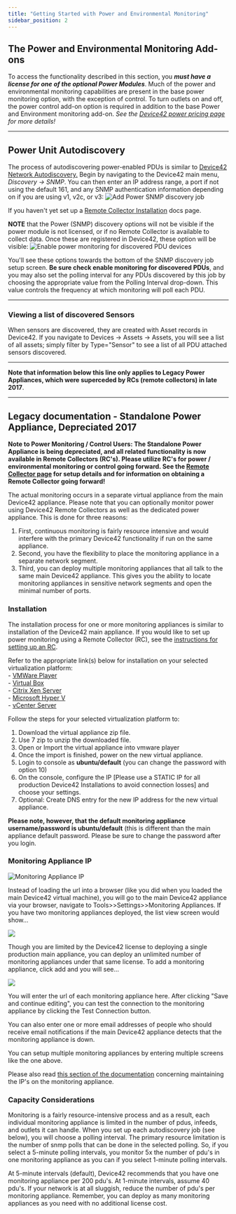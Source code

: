 ```yaml
---
title: "Getting Started with Power and Environmental Monitoring"
sidebar_position: 2
---
```


## The Power and Environmental Monitoring Add-ons

To access the functionality described in this section, you _**must have a license for one of the optional Power Modules**_. Much of the power and environmental monitoring capabilities are present in the base power monitoring option, with the exception of control. To turn outlets on and off, the power control add-on option is required in addition to the base Power and Environment monitoring add-on. _See the [Device42 power pricing page](https://www.device42.com/) for more details!_

* * *

## Power Unit Autodiscovery

The process of autodiscovering power-enabled PDUs is similar to [Device42 Network Autodiscovery.](auto-discovery/network-auto-discovery.mdx) Begin by navigating to the Device42 main menu, _Discovery -> SNMP_. You can then enter an IP address range, a port if not using the default 161, and any SNMP authentication information depending on if you are using v1, v2c, or v3: ![Add Power SNMP discovery job](/assets/images/add_power_SNMP_discovery.png)

If you haven't yet set up a [Remote Collector Installation](https://www.device42.com/autodiscovery/) docs page.

**NOTE** that the Power (SNMP) discovery options will not be visible if the power module is not licensed, or if no Remote Collector is available to collect data. Once these are registered in Device42, these option will be visible: ![Enable power monitoring for discovered PDU devices](/assets/images/power_options_enable_monitoring-HL.png)

You'll see these options towards the bottom of the SNMP discovery job setup screen. **Be sure check enable monitoring for discovered PDUs**, and you may also set the polling interval for any PDUs discovered by this job by choosing the appropriate value from the Polling Interval drop-down. This value controls the frequency at which monitoring will poll each PDU.

* * *

### Viewing a list of discovered Sensors

When sensors are discovered, they are created with Asset records in Device42. If you navigate to Devices -> Assets -> Assets, you will see a list of all assets; simply filter by Type="Sensor" to see a list of all PDU attached sensors discovered.

* * *

**Note that information below this line only applies to Legacy Power Appliances, which were superceded by RCs (remote collectors) in late 2017**.

* * *

## Legacy documentation - Standalone Power Appliance, Depreciated 2017

**Note to Power Monitoring / Control Users: The Standalone Power Appliance is being depreciated, and all related functionality is now available in Remote Collectors (RC's). Please utilize RC's for power / environmental monitoring or control going forward. See the [Remote Collector page](auto-discovery/remote-collector-rc.mdx) for setup details and for information on obtaining a Remote Collector going forward!**

The actual monitoring occurs in a separate virtual appliance from the main Device42 appliance. Please note that you can optionally monitor power using Device42 Remote Collectors as well as the dedicated power appliance. This is done for three reasons:

1. First, continuous monitoring is fairly resource intensive and would interfere with the primary Device42 functionality if run on the same appliance.
2. Second, you have the flexibility to place the monitoring appliance in a separate network segment.
3. Third, you can deploy multiple monitoring appliances that all talk to the same main Device42 appliance. This gives you the ability to locate monitoring appliances in sensitive network segments and open the minimal number of ports.

### Installation

The installation process for one or more monitoring appliances is similar to installation of the Device42 main appliance. If you would like to set up power monitoring using a Remote Collector (RC), see the [instructions for setting up an RC](auto-discovery/remote-collector-rc.mdx).

Refer to the appropriate link(s) below for installation on your selected virtualization platform:  
\- [VMWare Player](getstarted/installation/installation-vmware-player.mdx)  
\- [Virtual Box](getstarted/installation/installation-virtual-box.md)  
\- [Citrix Xen Server](getstarted/installation/installation-citrix-xen-server.mdx)  
\- [Microsoft Hyper V](getstarted/installation/installation-microsoft-hyperv.md)  
\- [vCenter Server](getstarted/installation/installation-vcenter-server.md)

Follow the steps for your selected virtualization platform to:

1. Download the virtual appliance zip file.
2. Use 7 zip to unzip the downloaded file.
3. Open or Import the virtual appliance into vmware player
4. Once the import is finished, power on the new virtual appliance.
5. Login to console as **ubuntu/default** (you can change the password with option 10)
6. On the console, configure the IP \[Please use a STATIC IP for all production Device42 Installations to avoid connection losses\] and choose your settings.
7. Optional: Create DNS entry for the new IP address for the new virtual appliance.

**Please note, however, that the default monitoring appliance username/password is ubuntu/default** (this is different than the main appliance default password. Please be sure to change the password after you login.

### Monitoring Appliance IP

![Monitoring Appliance IP](/assets/images/wpid6496-media_1424624395446.png)

Instead of loading the url into a browser (like you did when you loaded the main Device42 virtual machine), you will go to the main Device42 appliance via your browser, navigate to Tools>>Settings>>Monitoring Appliances. If you have two monitoring appliances deployed, the list view screen would show...

![](/assets/images/wpid6495-media_1424601548495.png)

Though you are limited by the Device42 license to deploying a single production main appliance, you can deploy an unlimited number of monitoring appliances under that same license. To add a monitoring appliance, click add and you will see...

![](/assets/images/wpid6494-media_1416825251576.png)

You will enter the url of each monitoring appliance here. After clicking "Save and continue editing", you can test the connection to the monitoring appliance by clicking the Test Connection button.

You can also enter one or more email addresses of people who should receive email notifications if the main Device42 appliance detects that the monitoring appliance is down.

You can setup multiple monitoring appliances by entering multiple screens like the one above.

Please also read [this section of the documentation](/infrastructure-management/power-and-environmental-monitoring/manage-monitored-ips.mdx) concerning maintaining the IP's on the monitoring appliance.

### Capacity Considerations

Monitoring is a fairly resource-intensive process and as a result, each individual monitoring appliance is limited in the number of pdus, infeeds, and outlets it can handle. When you set up each autodiscovery job (see below), you will choose a polling interval. The primary resource limitation is the number of snmp polls that can be done in the selected polling. So, if you select a 5-minute polling intervals, you monitor 5x the number of pdu's in one monitoring appliance as you can if you select 1-minute polling intervals.

At 5-minute intervals (default), Device42 recommends that you have one monitoring appliance per 200 pdu's. At 1-minute intervals, assume 40 pdu's. If your network is at all sluggish, reduce the number of pdu's per monitoring appliance. Remember, you can deploy as many monitoring appliances as you need with no additional license cost.
